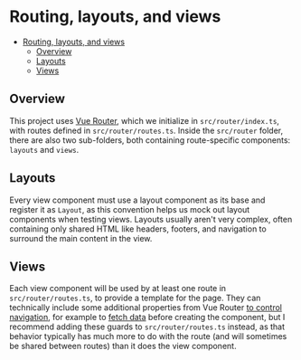 # Routing, layouts, and views

- [Routing, layouts, and views](#routing-layouts-and-views)
  - [Overview](#overview)
  - [Layouts](#layouts)
  - [Views](#views)

## Overview

This project uses [Vue Router](tech.md#vue-router), which we initialize in `src/router/index.ts`, with routes defined in `src/router/routes.ts`. Inside the `src/router` folder, there are also two sub-folders, both containing route-specific components: `layouts` and `views`.

## Layouts

Every view component must use a layout component as its base and register it as `Layout`, as this convention helps us mock out layout components when testing views. Layouts usually aren't very complex, often containing only shared HTML like headers, footers, and navigation to surround the main content in the view.

## Views

Each view component will be used by at least one route in `src/router/routes.ts`, to provide a template for the page. They can technically include some additional properties from Vue Router [to control navigation](https://router.vuejs.org/guide/advanced/navigation-guards.html), for example to [fetch data](https://router.vuejs.org/guide/advanced/data-fetching.html#fetching-before-navigation) before creating the component, but I recommend adding these guards to `src/router/routes.ts` instead, as that behavior typically has much more to do with the route (and will sometimes be shared between routes) than it does the view component.
